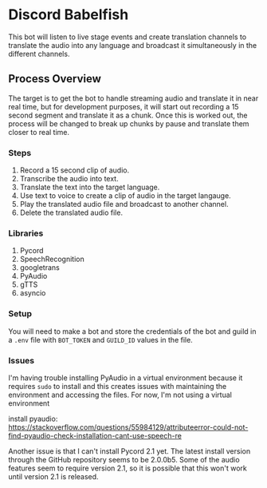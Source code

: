 # Discord Babelfish
This bot will listen to live stage events and create translation channels 
to translate the audio into any language and broadcast it simultaneously in 
the different channels.

## Process Overview
The target is to get the bot to handle streaming audio and translate it in 
near real time, but for development purposes, it will start out recording 
a 15 second segment and translate it as a chunk. Once this is worked out, the 
process will be changed to break up chunks by pause and translate them closer 
to real time.

### Steps
1. Record a 15 second clip of audio.
2. Transcribe the audio into text.
3. Translate the text into the target language.
4. Use text to voice to create a clip of audio in the target langauge.
5. Play the translated audio file and broadcast to another channel.
6. Delete the translated audio file.

### Libraries
1. Pycord
2. SpeechRecognition
3. googletrans
4. PyAudio
5. gTTS
6. asyncio

### Setup
You will need to make a bot and store the credentials of the bot and guild 
in a `.env` file with `BOT_TOKEN` and `GUILD_ID` values in the file.

### Issues
I'm having trouble installing PyAudio in a virtual environment because it 
requires `sudo` to install and this creates issues with maintaining the 
environment and accessing the files. For now, I'm not using a virtual 
environment

install pyaudio: https://stackoverflow.com/questions/55984129/attributeerror-could-not-find-pyaudio-check-installation-cant-use-speech-re

Another issue is that I can't install Pycord 2.1 yet. The latest install 
version through the GitHub repository seems to be 2.0.0b5. Some of the 
audio features seem to require version 2.1, so it is possible that this 
won't work until version 2.1 is released.